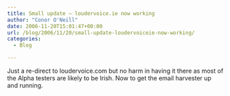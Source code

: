 ```yaml
---
title: Small update – loudervoice.ie now working
author: "Conor O'Neill"
date: 2006-11-20T15:01:47+00:00
url: /blog/2006/11/20/small-update-loudervoiceie-now-working/
categories:
  - Blog

---
```

Just a re-direct to loudervoice.com but no harm in having it there as most of the Alpha testers are likely to be Irish. Now to get the email harvester up and running.